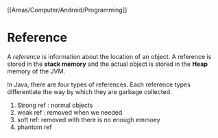 [[Areas/Computer/Android/Programming]]
# Reference
A _reference_ is information about the location of an object. A reference is stored in the **stack memory** and the actual object is stored in the **Heap** memory of the JVM.

In Java, there are four types of references. Each reference types differentiate the way by which they are garbage collected.

1. Strong ref : normal objects
2. weak ref : removed when we needed 
3. soft ref: removed with there is no enough emmoey 
4. phantom ref
